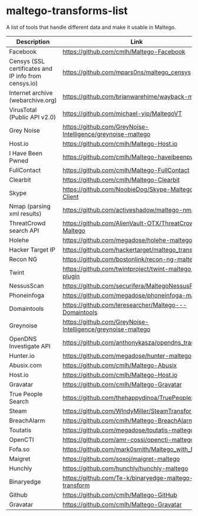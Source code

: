 # maltego-transforms-list
A list of tools that handle different data and make it usable in Maltego.



|   Description    |          Link           |
|------------------|-------------------------|
|Facebook |https://github.com/cmlh/Maltego-Facebook |
|Censys (SSL certificates and IP info from censys.io) | https://github.com/mpars0ns/maltego_censys |
|Internet archive (webarchive.org) | https://github.com/brianwarehime/wayback-maltego |
|VirusTotal (Public API v2.0) | https://github.com/michael-yip/MaltegoVT |
|Grey Noise | https://github.com/GreyNoise-Intelligence/greynoise-maltego  |
|Host.io | https://github.com/cmlh/Maltego-Host.io  |
|I Have Been Pwned | https://github.com/cmlh/Maltego-haveibeenpwned |
|FullContact | https://github.com/cmlh/Maltego-FullContact |
|Clearbit | https://github.com/cmlh/Maltego-Clearbit |
|Skype | https://github.com/NoobieDog/Skype-Maltego-Client |
|Nmap (parsing xml results) | https://github.com/activeshadow/maltego-nmap |
|ThreatCrowd search API | https://github.com/AlienVault-OTX/ThreatCrowd-Maltego |
|Holehe | https://github.com/megadose/holehe-maltego |
|Hacker Target IP | https://github.com/hackertarget/maltego_transforms |
|Recon NG | https://github.com/bostonlink/recon-ng-maltego |
|Twint | https://github.com/twintproject/twint-maltego-plugin |
|NessusScan | https://github.com/securifera/MaltegoNessusParser |
|Phoneinfoga | https://github.com/megadose/phoneinfoga-maltego |
|Domaintools | https://github.com/leresearcher/Maltego---Domaintools |
|Greynoise | https://github.com/GreyNoise-Intelligence/greynoise-maltego |
|OpenDNS Investigate API | https://github.com/anthonykasza/opendns_transform |
|Hunter.io | https://github.com/megadose/hunter-maltego |
|Abusix.com | https://github.com/cmlh/Maltego-Abusix |
|Host.io | https://github.com/cmlh/Maltego-Host.io |
|Gravatar | https://github.com/cmlh/Maltego-Gravatar |
|True People Search | https://github.com/thehappydinoa/TruePeopleSearch |
|Steam | https://github.com/WlndyMiller/SteamTransforms |
|BreachAlarm | https://github.com/cmlh/Maltego-BreachAlarm |
|Toutatis | https://github.com/megadose/toutatis-maltego |
|OpenCTI | https://github.com/amr-cossi/opencti-maltego |
|Fofa.so | https://github.com/mark0smith/Maltego_with_Fofa |
|Maigret | https://github.com/soxoj/maigret-maltego |
|Hunchly | https://github.com/hunchly/hunchly-maltego |
|Binaryedge | https://github.com/Te-k/binaryedge-maltego-local-transform |
|Github | https://github.com/cmlh/Maltego-GitHub | 
|Gravatar | https://github.com/cmlh/Maltego-Gravatar | 
